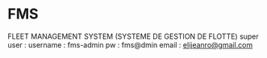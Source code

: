 # FMS
FLEET MANAGEMENT SYSTEM (SYSTEME DE GESTION DE FLOTTE)
super user :
    username : fms-admin
    pw : fms@dmin
    email : elijeanro@gmail.com

